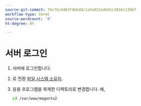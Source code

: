 ```yaml
---
source-git-commit: 7bcfbc4483f4b6d4c1a5e852adbd1cd81bc136b7
workflow-type: tm+mt
source-wordcount: '0'
ht-degree: 0%

---
```

# 서버 로그인

1. 서버에 로그인합니다.
1. 로 전환 [파일 시스템 소유자](https://devdocs.magento.com/guides/v2.4/install-gde/prereq/file-sys-perms-over.html).
1. 응용 프로그램을 복제한 디렉토리로 변경합니다. 예,

   ```bash
   cd /var/www/magento2
   ```
